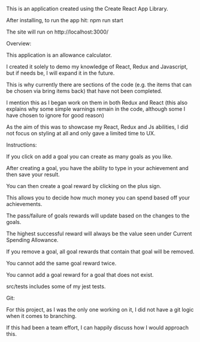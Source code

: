 This is an application created using the Create React App Library.

After installing, to run the app hit: npm run start

The site will run on http://localhost:3000/

Overview:

This application is an allowance calculator.

I created it solely to demo my knowledge of React, Redux and Javascript, but if needs be, I will expand it in the future.

This is why currently there are sections of the code (e.g. the items that can be chosen via bring items back) that have not been completed.

I mention this as I began work on them in both Redux and React (this also explains why some simple warnings remain in the code, although some I have chosen to ignore for good reason)

As the aim of this was to showcase my React, Redux and Js abilities, I did not focus on styling at all and only gave a limited time to UX.

Instructions:

If you click on add a goal you can create as many goals as you like.

After creating a goal, you have the ability to type in your achievement and then save your result.

You can then create a goal reward by clicking on the plus sign.

This allows you to decide how much money you can spend based off your achievements.

The pass/failure of goals rewards will update based on the changes to the goals.

The highest successful reward will always be the value seen under Current Spending Allowance.

If you remove a goal, all goal rewards that contain that goal will be removed.

You cannot add the same goal reward twice.

You cannot add a goal reward for a goal that does not exist.

src/tests includes some of my jest tests.

Git:

For this project, as I was the only one working on it, I did not have a git logic when it comes to branching.

If this had been a team effort, I can happily discuss how I would approach this.

